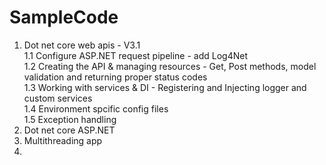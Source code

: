 # SampleCode

1. Dot net core web apis - V3.1  
    1.1 Configure ASP.NET request pipeline - add Log4Net  
    1.2 Creating the API & managing resources  - Get, Post methods, model validation and returning proper status codes  
    1.3 Working with services & DI  - Registering and Injecting logger and custom services  
    1.4 Environment spcific config files    
    1.5 Exception handling
2. Dot net core ASP.NET   
3. Multithreading app  
4. 
